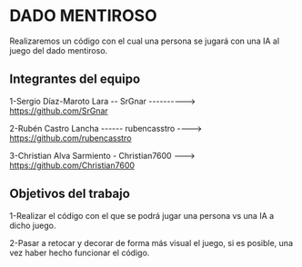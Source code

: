 # DADO MENTIROSO

Realizaremos un código con el cual una persona se jugará con una IA al juego del dado mentiroso.

## Integrantes del equipo

 1-Sergio Díaz-Maroto Lara -- SrGnar ----------> https://github.com/SrGnar  
 
 2-Rubén Castro Lancha ------ rubencasstro ----> https://github.com/rubencasstro      
 
 3-Christian Alva Sarmiento - Christian7600 ---> https://github.com/Christian7600

## Objetivos del trabajo

 1-Realizar el código con el que se podrá jugar una persona vs una IA a dicho juego.  
 
 2-Pasar a retocar y decorar de forma más visual el juego, si es posible, una vez haber hecho funcionar el código.
 
